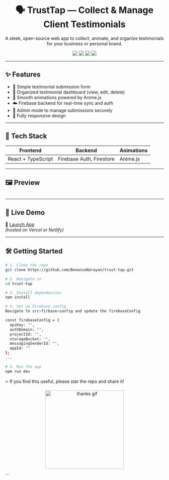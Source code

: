<h1 align="center">🗣️ TrustTap — Collect & Manage Client Testimonials</h1>
<p align="center">
  A sleek, open-source web app to collect, animate, and organize testimonials for your business or personal brand.
</p>

<p align="center">
  <img src="https://img.shields.io/badge/React-%5E18.0-blue?style=flat&logo=react" />
  <img src="https://img.shields.io/badge/TypeScript-%5E5.0-blue?style=flat&logo=typescript" />
  <img src="https://img.shields.io/badge/Firebase-Backend-orange?style=flat&logo=firebase" />
  <img src="https://img.shields.io/badge/Anime.js-Animations-pink?style=flat&logo=javascript" />
</p>

---

## ✨ Features

- 📝 Simple testimonial submission form
- 📁 Organized testimonial dashboard (view, edit, delete)
- 🎨 Smooth animations powered by Anime.js
- ☁️ Firebase backend for real-time sync and auth
- 🔐 Admin mode to manage submissions securely
- 📱 Fully responsive design

---

## 🔧 Tech Stack

| Frontend | Backend     | Animations |
|----------|-------------|------------|
| React + TypeScript | Firebase Auth, Firestore | Anime.js |

---

## 🖼️ Preview

<img src='' alt='' />

---

## 🚀 Live Demo

🔗 [Launch App](https://your-live-demo-link.vercel.app/)  
*(hosted on Vercel or Netlify)*

---

## 🛠️ Getting Started

```bash
# 1. Clone the repo
git clone https://github.com/BonanzaNarayan/trust-tap.git

# 2. Navigate in
cd trust-tap

# 3. Install dependencies
npm install

# 4. Set up Firebase config 
Navigate to src>firbase>config and update the firebaseConfig

const firebaseConfig = {
  apiKey: "",
  authDomain: "",
  projectId: "",
  storageBucket: "",
  messagingSenderId: "",
  appId: ""
};
...

# 5. Run the app
npm run dev
```
⭐ If you find this useful, please star the repo and share it!
<p align="center"> <img src="https://media.giphy.com/media/xT9IgzoKnwFNmISR8I/giphy.gif" width="250" alt="thanks gif" /> </p> ```
